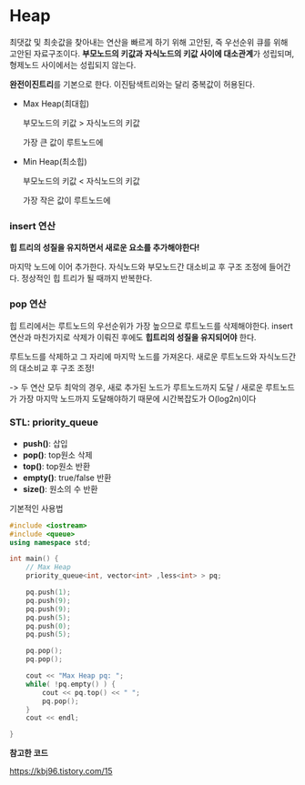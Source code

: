 # Heap
최댓값 및 최솟값을 찾아내는 연산을 빠르게 하기 위해 고안된, 즉 우선순위 큐를 위해 고안된 자료구조이다. **부모노드의 키값과 자식노드의 키값 사이에 대소관계**가 성립되며, 형제노드 사이에서는 성립되지 않는다. 

**완전이진트리**를 기본으로 한다. 이진탐색트리와는 달리 중복값이 허용된다.

* Max Heap(최대힙)

    부모노드의 키값 > 자식노드의 키값
    
    가장 큰 값이 루트노드에

* Min Heap(최소힙)

    부모노드의 키값 < 자식노드의 키값

    가장 작은 값이 루트노드에

### insert 연산
**힙 트리의 성질을 유지하면서 새로운 요소를 추가해야한다!**

마지막 노드에 이어 추가한다. 자식노드와 부모노드간 대소비교 후 구조 조정에 들어간다. 정상적인 힙 트리가 될 때까지 반복한다.

### pop 연산
힙 트리에서는 루트노드의 우선순위가 가장 높으므로 루트노드를 삭제해야한다. insert 연산과 마친가지로 삭제가 이뤄진 후에도 **힙트리의 성질을 유지되어야** 한다.

루트노드를 삭제하고 그 자리에 마지막 노드를 가져온다. 새로운 루트노드와 자식노드간의 대소비교 후 구조 조정!

-> 두 연산 모두 최악의 경우, 새로 추가된 노드가 루트노드까지 도달 / 새로운 루트노드가 가장 마지막 노드까지 도달해야하기 때문에 시간복잡도가 O(log2n)이다

### STL: priority_queue
* **push()**: 삽입
* **pop()**: top원소 삭제
* **top()**: top원소 반환
* **empty()**: true/false 반환
* **size()**: 원소의 수 반환

기본적인 사용법 
```cpp
#include <iostream>
#include <queue>
using namespace std;

int main() {
    // Max Heap
    priority_queue<int, vector<int> ,less<int> > pq;

    pq.push(1);
    pq.push(9);
    pq.push(9);
    pq.push(5);
    pq.push(0);
    pq.push(5);

    pq.pop();
    pq.pop();

    cout << "Max Heap pq: ";
    while( !pq.empty() ) {
        cout << pq.top() << " ";
        pq.pop();
    }
    cout << endl;

}
```
**참고한 코드**

https://kbj96.tistory.com/15
